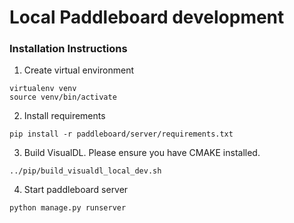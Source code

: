 # Local Paddleboard development

### Installation Instructions

1) Create virtual environment

```
virtualenv venv
source venv/bin/activate
```

2) Install requirements

```
pip install -r paddleboard/server/requirements.txt
```

3) Build VisualDL.  Please ensure you have CMAKE installed.

```
../pip/build_visualdl_local_dev.sh
```

4) Start paddleboard server

```
python manage.py runserver
```